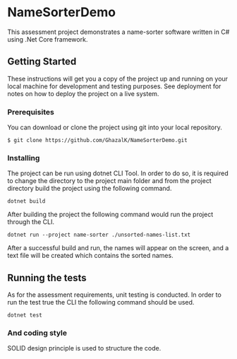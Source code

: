 # NameSorterDemo

This assessment project demonstrates a name-sorter software written in C# using .Net Core framework.

## Getting Started

These instructions will get you a copy of the project up and running on your local machine for development and testing purposes. See deployment for notes on how to deploy the project on a live system.

### Prerequisites

You can download or clone the project using git into your local repository.

```
$ git clone https://github.com/GhazalK/NameSorterDemo.git
```

### Installing

The project can be run using dotnet CLI Tool. 
In order to do so, it is required to change the directory to the project main folder and 
from the project directory build the project using the following command.

```
dotnet build
```

After building the project the following command would run the project through the CLI.

```
dotnet run --project name-sorter ./unsorted-names-list.txt
```

After a successful build and run, the names will appear on the screen, and a text file will be 
created which contains the sorted names.

## Running the tests

As for the assessment requirements, unit testing is conducted. In order to run the test true 
the CLI the following command should be used. 


```
dotnet test
```

### And coding style 

SOLID design principle is used to structure the code. 



